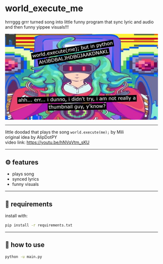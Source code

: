 # world_execute_me

hrrrggg grrr turned song into little funny program that sync lyric and audio and then funny yippee visuals!!!

![image](./__project_image__/image.jpg)

---

little doodad that plays the song `world.execute(me);` by Mili  
original idea by AlipDotPY  
video link: <https://youtu.be/hNVqVtm_sKU>

---

## ⚙️ features

- plays song
- synced lyrics
- funny visuals

---

## 🧰 requirements

install with:

```bash
pip install -r requirements.txt
```

---

## 🚀 how to use

```bash
python -u main.py
```
